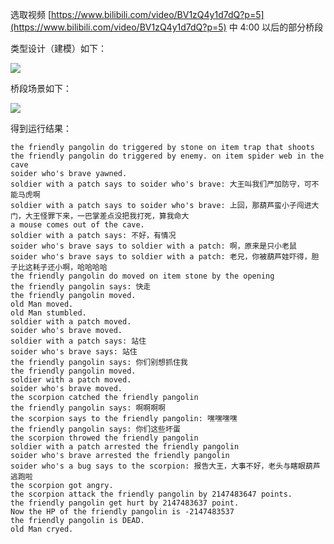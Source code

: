 选取视频 [https://www.bilibili.com/video/BV1zQ4y1d7dQ?p=5](https://www.bilibili.com/video/BV1zQ4y1d7dQ?p=5) 中 4:00 以后的部分桥段

类型设计（建模）如下：

![](https://www.png8.com/imgs/2021/09/2027f4c5d0290622.png)

桥段场景如下：

![](https://www.png8.com/imgs/2021/09/e7d11a9d4824cc12.png)

得到运行结果：

```
the friendly pangolin do triggered by stone on item trap that shoots
the friendly pangolin do triggered by enemy. on item spider web in the cave
soider who's brave yawned.
soldier with a patch says to soider who's brave: 大王叫我们严加防守，可不能马虎啊
soldier with a patch says to soider who's brave: 上回，那葫芦蛮小子闯进大门，大王怪罪下来，一巴掌差点没把我打死，算我命大
a mouse comes out of the cave.
soldier with a patch says: 不好，有情况
soider who's brave says to soldier with a patch: 啊，原来是只小老鼠
soider who's brave says to soldier with a patch: 老兄，你被葫芦娃吓得，胆子比这耗子还小啊，哈哈哈哈
the friendly pangolin do moved on item stone by the opening
the friendly pangolin says: 快走
the friendly pangolin moved.
old Man moved.
old Man stumbled.
soldier with a patch moved.
soider who's brave moved.
soldier with a patch says: 站住
soider who's brave says: 站住
the friendly pangolin says: 你们别想抓住我
the friendly pangolin moved.
soldier with a patch moved.
soider who's brave moved.
the scorpion catched the friendly pangolin
the friendly pangolin says: 啊啊啊啊
the scorpion says to the friendly pangolin: 嘿嘿嘿嘿
the friendly pangolin says: 你们这些坏蛋
the scorpion throwed the friendly pangolin
soldier with a patch arrested the friendly pangolin
soider who's brave arrested the friendly pangolin
soider who's a bug says to the scorpion: 报告大王，大事不好，老头与瞎眼葫芦逃跑啦
the scorpion got angry.
the scorpion attack the friendly pangolin by 2147483647 points.
the friendly pangolin get hurt by 2147483637 point.
Now the HP of the friendly pangolin is -2147483537
the friendly pangolin is DEAD.
old Man cryed.
```